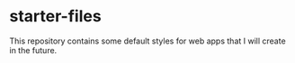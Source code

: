 # starter-files
This repository contains some default styles for web apps that I will create in the future.
